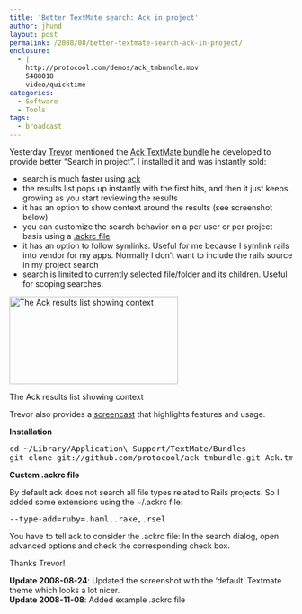 ```yaml
---
title: 'Better TextMate search: Ack in project'
author: jhund
layout: post
permalink: /2008/08/better-textmate-search-ack-in-project/
enclosure:
  - |
    http://protocool.com/demos/ack_tmbundle.mov
    5488018
    video/quicktime
categories:
  - Software
  - Tools
tags:
  - broadcast
---
```

Yesterday [Trevor][1] mentioned the [Ack TextMate bundle][2] he developed to provide better &#8220;Search in project&#8221;. I installed it and was instantly sold:

  * search is much faster using [ack][3]
  * the results list pops up instantly with the first hits, and then it just keeps growing as you start reviewing the results 
  * it has an option to show context around the results (see screenshot below)
  * you can customize the search behavior on a per user or per project basis using a [.ackrc file][4]
  * it has an option to follow symlinks. Useful for me because I symlink rails into vendor for my apps. Normally I don&#8217;t want to include the rails source in my project search
  * search is limited to currently selected file/folder and its children. Useful for scoping searches.

<!--more-->

<div id="attachment_204" style="width: 310px" class="wp-caption alignnone">
  <a href="http://clearcove.ca/wp-content/uploads/2008/08/ack-in-project1.jpg"><img src="http://clearcove.ca/wp-content/uploads/2008/08/ack-in-project1-300x156.jpg" alt="The Ack results list showing context" title="ack-in-project" width="300" height="156" class="size-medium wp-image-204" /></a>
  
  <p class="wp-caption-text">
    The Ack results list showing context
  </p>
</div>

Trevor also provides a [screencast][5] that highlights features and usage.

**Installation**

<pre>cd ~/Library/Application\ Support/TextMate/Bundles
git clone git://github.com/protocool/ack-tmbundle.git Ack.tmbundle</pre>

**Custom .ackrc file**

By default ack does not search all file types related to Rails projects. So I added some extensions using the ~/.ackrc file:

<pre>--type-add=ruby=.haml,.rake,.rsel
</pre>

You have to tell ack to consider the .ackrc file: In the search dialog, open advanced options and check the corresponding check box.

Thanks Trevor!

**Update 2008-08-24**: Updated the screenshot with the &#8216;default&#8217; Textmate theme which looks a lot nicer.  
**Update 2008-11-08**: Added example .ackrc file

 [1]: http://protocool.com
 [2]: http://github.com/protocool/ack-tmbundle/tree/master
 [3]: http://petdance.com/ack/
 [4]: http://github.com/protocool/ack-tmbundle/wikis/recognizing-files
 [5]: http://protocool.com/demos/ack_tmbundle.mov